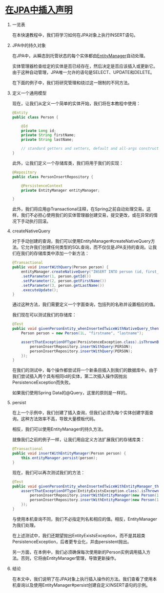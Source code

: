 # [在JPA中插入声明](https://www.baeldung.com/jpa-insert)

1. 一览表

    在本快速教程中，我们将学习如何在JPA对象上执行INSERT语句。

2. JPA中的持久对象

    在JPA中，从瞬态到托管状态的每个实体都由[EntityManager](https://www.baeldung.com/hibernate-entitymanager)自动处理。

    实体管理器检查给定的实体是否已经存在，然后决定是否应该插入或更新它。由于这种自动管理，JPA唯一允许的语句是SELECT、UPDATE和DELETE。

    在下面的例子中，我们将研究管理和绕过这一限制的不同方法。

3. 定义一个通用模型

    现在，让我们从定义一个简单的实体开始，我们将在本教程中使用：

    ```java
    @Entity
    public class Person {

        @Id
        private Long id;
        private String firstName;
        private String lastName;

        // standard getters and setters, default and all-args constructors
    }
    ```

    此外，让我们定义一个存储库类，我们将用于我们的实现：

    ```java
    @Repository
    public class PersonInsertRepository {

        @PersistenceContext
        private EntityManager entityManager;

    }
    ```

    此外，我们将应用@Transactional注释，在Spring之前自动处理交易。这样，我们不必担心使用我们的实体管理器创建交易，提交更改，或在异常的情况下手动执行回滚。

4. createNativeQuery

    对于手动创建的查询，我们可以使用EntityManager#createNativeQuery方法。它允许我们创建任何类型的SQL查询，而不仅仅是JPA支持的查询。让我们在我们的存储库类中添加一个新方法：

    ```java
    @Transactional
    public void insertWithQuery(Person person) {
        entityManager.createNativeQuery("INSERT INTO person (id, first_name, last_name) VALUES (?,?,?)")
        .setParameter(1, person.getId())
        .setParameter(2, person.getFirstName())
        .setParameter(3, person.getLastName())
        .executeUpdate();
    }
    ```

    通过这种方法，我们需要定义一个字面查询，包括列的名称并设置相应的值。

    我们现在可以测试我们的存储库：

    ```java
    @Test
    public void givenPersonEntity_whenInsertedTwiceWithNativeQuery_thenPersistenceExceptionExceptionIsThrown() {
        Person person = new Person(1L, "firstname", "lastname");

        assertThatExceptionOfType(PersistenceException.class).isThrownBy(() -> {
            personInsertRepository.insertWithQuery(PERSON);
            personInsertRepository.insertWithQuery(PERSON);
        });
    }
    ```

    在我们的测试中，每个操作都尝试将一个新条目插入到我们的数据库中。由于我们尝试插入两个具有相同id的实体，第二次插入操作因抛出PersistenceException而失败。

    如果我们使用Spring Data的@Query，这里的原则是一样的。

5. persist

    在上一个示例中，我们创建了插入查询，但我们必须为每个实体创建字面查询。这种方法效率不高，导致大量模板代码。

    相反，我们可以使用EntityManager的持久方法。

    就像我们之前的例子一样，让我们用自定义方法扩展我们的存储库类：

    ```java
    @Transactional
    public void insertWithEntityManager(Person person) {
        this.entityManager.persist(person);
    }
    ```

    现在，我们可以再次测试我们的方法：

    ```java
    @Test
    public void givenPersonEntity_whenInsertedTwiceWithEntityManager_thenEntityExistsExceptionIsThrown() {
        assertThatExceptionOfType(EntityExistsException.class).isThrownBy(() -> {
            personInsertRepository.insertWithEntityManager(new Person(1L, "firstname", "lastname"));
            personInsertRepository.insertWithEntityManager(new Person(1L, "firstname", "lastname"));
        });
    }
    ```

    与使用本机查询不同，我们不必指定列名和相应的值。相反，EntityManager为我们处理。

    在上述测试中，我们还期望抛出EntityExistsException，而不是其超类PersistenceException，后者更专业化，并由persistent抛出。

    另一方面，在本例中，我们必须确保每次使用新的Person实例调用插入方法。否则，它将由EntityManager管理，导致更新操作。

6. 结论

    在本文中，我们说明了在JPA对象上执行插入操作的方法。我们查看了使用本机查询以及使用EntityManager#persist创建自定义INSERT语句的示例。
